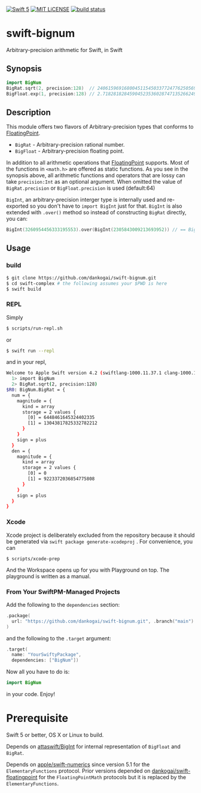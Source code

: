 [![Swift 5](https://img.shields.io/badge/swift-5-blue.svg)](https://swift.org)
[![MIT LiCENSE](https://img.shields.io/badge/license-MIT-blue.svg)](LICENSE)
[![build status](https://app.travis-ci.com/dankogai/swift-bignum.svg)](https://app.travis-ci.com/github/dankogai/swift-bignum)

# swift-bignum

Arbitrary-precision arithmetic for Swift, in Swift

## Synopsis

````swift
import BigNum
BigRat.sqrt(2, precision:128)  // 240615969168004511545033772477625056927/170141183460469231731687303715884105728
BigFloat.exp(1, precision:128) // 2.718281828459045235360287471352662497759
````

## Description

This module offers two flavors of Arbitrary-precision types that conforms to [FloatingPoint].

* `BigRat`   - Arbitrary-precision rational number.
* `BigFloat` - Arbitrary-precision floating point.

[FloatingPoint]: https://developer.apple.com/documentation/swift/floatingpoint

In addition to all arithmetic operations that [FloatingPoint] supports.  Most of the functions in `<math.h>` are offered as static functions.  As you see in the synopsis above, all arithmetic functions and operators that are lossy can take `precision:Int` as an optional argument.  When omitted the value of `BigRat.precision` or `BigFloat.precision` is used (default:64)

`BigInt`, an arbitrary-precision interger type is internally used and re-exported so you don't have to `import BigInt` just for that.  `BigInt` is also extended with `.over()` method so instead of constructing `BigRat` directly, you can:

```swift
BigInt(3260954456333195553).over(BigInt(2305843009213693952)) // == BigRat.sqrt(2)
```

## Usage

### build

```sh
$ git clone https://github.com/dankogai/swift-bignum.git
$ cd swift-complex # the following assumes your $PWD is here
$ swift build
```

### REPL

Simply

```sh
$ scripts/run-repl.sh
```

or

```sh
$ swift run --repl

```

and in your repl,

```sh
Welcome to Apple Swift version 4.2 (swiftlang-1000.11.37.1 clang-1000.11.45.1). Type :help for assistance.
  1> import BigNum 
  2> BigRat.sqrt(2, precision:128)
$R0: BigNum.BigRat = {
  num = {
    magnitude = {
      kind = array
      storage = 2 values {
        [0] = 6448461645324402335
        [1] = 13043817825332782212
      }
    }
    sign = plus
  }
  den = {
    magnitude = {
      kind = array
      storage = 2 values {
        [0] = 0
        [1] = 9223372036854775808
      }
    }
    sign = plus
  }
}
````

### Xcode

Xcode project is deliberately excluded from the repository because it should be generated via `swift package generate-xcodeproj` . For convenience, you can

```
$ scripts/xcode-prep
```

And the Workspace opens up for you with Playground on top.  The playground is written as a manual.


### From Your SwiftPM-Managed Projects

Add the following to the `dependencies` section:

```swift
.package(
  url: "https://github.com/dankogai/swift-bignum.git", .branch("main")
)
```

and the following to the `.target` argument:

```swift
.target(
  name: "YourSwiftyPackage",
  dependencies: ["BigNum"])
```

Now all you have to do is:

```swift
import BigNum
```

in your code.  Enjoy!

# Prerequisite

Swift 5 or better, OS X or Linux to build.

Depends on [attaswift/BigInt] for internal representation of `BigFloat` and `BigRat`.

[attaswift/BigInt]: https://github.com/attaswift/BigInt
[apple/swift-numerics]: https://github.com/apple/swift-numerics
[dankogai/swift-floatingpoint]: https://github.com/danogai/swift-floatingpoint

Depends on [apple/swift-numerics] since version 5.1 for the `ElementaryFunctions` protocol.  Prior versions depended on [dankogai/swift-floatingpoint] for the `FloatingPointMath` protocols but it is replaced by the `ElementaryFunctions`.
